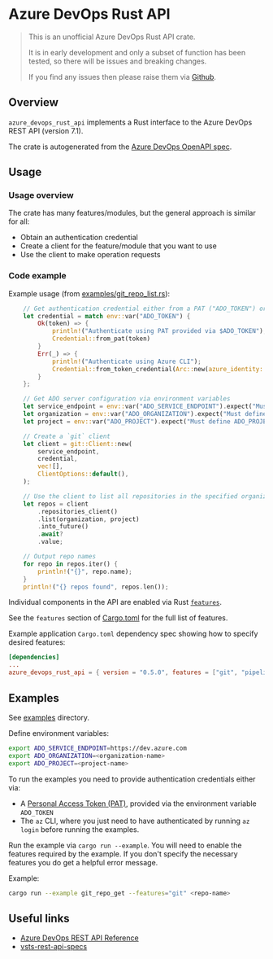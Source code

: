 # Azure DevOps Rust API

> This is an unofficial Azure DevOps Rust API crate.
>
> It is in early development and only a subset of function has been tested, so there will be issues and breaking changes.
>
> If you find any issues then please raise them via [Github](https://github.com/microsoft/azure-devops-rust-api/issues).

## Overview

`azure_devops_rust_api` implements a Rust interface to the Azure DevOps REST API (version 7.1).

The crate is autogenerated from the [Azure DevOps OpenAPI spec](https://github.com/MicrosoftDocs/vsts-rest-api-specs).

## Usage

### Usage overview

The crate has many features/modules, but the general approach is similar for all:

- Obtain an authentication credential
- Create a client for the feature/module that you want to use
- Use the client to make operation requests

### Code example

Example usage (from [examples/git_repo_list.rs](examples/git_repo_list.rs)):

```rust
    // Get authentication credential either from a PAT ("ADO_TOKEN") or via the az cli.
    let credential = match env::var("ADO_TOKEN") {
        Ok(token) => {
            println!("Authenticate using PAT provided via $ADO_TOKEN");
            Credential::from_pat(token)
        }
        Err(_) => {
            println!("Authenticate using Azure CLI");
            Credential::from_token_credential(Arc::new(azure_identity::AzureCliCredential {}))
        }
    };

    // Get ADO server configuration via environment variables
    let service_endpoint = env::var("ADO_SERVICE_ENDPOINT").expect("Must define ADO_SERVICE_ENDPOINT");
    let organization = env::var("ADO_ORGANIZATION").expect("Must define ADO_ORGANIZATION");
    let project = env::var("ADO_PROJECT").expect("Must define ADO_PROJECT");

    // Create a `git` client
    let client = git::Client::new(
        service_endpoint,
        credential,
        vec![],
        ClientOptions::default(),
    );

    // Use the client to list all repositories in the specified organization/project
    let repos = client
        .repositories_client()
        .list(organization, project)
        .into_future()
        .await?
        .value;

    // Output repo names
    for repo in repos.iter() {
        println!("{}", repo.name);
    }
    println!("{} repos found", repos.len());
```

Individual components in the API are enabled via Rust [`features`](https://doc.rust-lang.org/cargo/reference/features.html).

See the `features` section of [Cargo.toml](Cargo.toml) for the full list of features.

Example application `Cargo.toml` dependency spec showing how to specify desired features:

```toml
[dependencies]
...
azure_devops_rust_api = { version = "0.5.0", features = ["git", "pipelines"] }
```

## Examples

See [examples](examples/) directory.

Define environment variables:

```sh
export ADO_SERVICE_ENDPOINT=https://dev.azure.com
export ADO_ORGANIZATION=<organization-name>
export ADO_PROJECT=<project-name>
```

To run the examples you need to provide authentication credentials either via:

- A [Personal Access Token (PAT)](https://docs.microsoft.com/en-us/azure/devops/organizations/accounts/use-personal-access-tokens-to-authenticate), provided via the environment variable `ADO_TOKEN`
- The `az` CLI, where you just need to have authenticated by running `az login` before
  running the examples.

Run the example via `cargo run --example`. You will need to enable the features required
by the example.  If you don't specify the necessary features you do get a helpful error
message.

Example:

```sh
cargo run --example git_repo_get --features="git" <repo-name>
```

## Useful links

- [Azure DevOps REST API Reference](https://docs.microsoft.com/en-us/rest/api/azure/devops/)
- [vsts-rest-api-specs](https://github.com/MicrosoftDocs/vsts-rest-api-specs)
